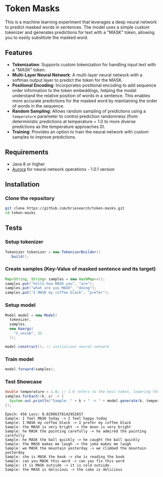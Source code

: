 # Token Masks

This is a machine learning experiment that leverages a deep neural network to predict masked words in sentences. The model uses a simple custom tokenizer and generates predictions for text with a "MASK" token, allowing you to easily substitute the masked word.

## Features
- **Tokenization**: Supports custom tokenization for handling input text with a "MASK" token.
- **Multi-Layer Neural Network**: A multi-layer neural network with a softmax output layer to predict the token for the MASK.
- **Positional Encoding**: Incorporates positional encoding to add sequence order information to the token embeddings, helping the model understand the relative position of words in a sentence. This enables more accurate predictions for the masked word by maintaining the order of words in the sequence.
- **Random Sampling**: Allows random sampling of predictions using a `temperature` parameter to control prediction randomness (from deterministic predictions at temperature = 1.0 to more diverse predictions as the temperature approaches 0).
- **Training**: Provides an option to train the neural network with custom samples to improve predictions.

## Requirements
- Java 8 or higher
- [Aurora](https://github.com/AcaiSoftware/aurora) for neural network operations - 1.0.1 version

## Installation

### Clone the repository
```bash
git clone https://github.com/briesearch/token-masks.git
cd token-masks
```

## Tests

### Setup tokenizer
```java
Tokenizer tokenizer = new TokenizerBuilder()
  .build();
```

### Create samples (Key-Value of masked sentence and its target)
```java
Map<String, String> samples = new HashMap<>();
samples.put("hello how MASK you", "are");
samples.put("what are you MASK", "doing");
samples.put("I MASK my coffee black", "prefer");
```

### Setup model
```java
Model model = new Model(
  tokenizer,
  samples,
  new Kwargs(
    "n_vocab", 32
  ));

model.construct(); // initializes neural network
```

### Train model
```java
model.forward(samples);
```

### Test Showcase
```java
double temperature = 1.0; // 1.0 refers to the best token, lowering the temperature introduces random sampling
samples.forEach((k, v) -> {
  System.out.println("Sample: " + k + " -> " + model.generate(k, temperature));
});
```
```
Epoch: 456 Loss: 0.02986378142952657
Sample: I feel MASK today -> I feel happy today
Sample: I MASK my coffee black -> I prefer my coffee black
Sample: the MASK is very bright -> the moon is very bright
Sample: he MASK the painting carefully -> he admired the painting carefully
Sample: he MASK the ball quickly -> he caught the ball quickly
Sample: the MASK makes me laugh -> the joke makes me laugh
Sample: we MASK the mountain yesterday -> we climbed the mountain yesterday
Sample: she is MASK the book -> she is reading the book
Sample: can you MASK this word -> can you fix this word
Sample: it is MASK outside -> it is cold outside
Sample: the MASK is delicious -> the cake is delicious
```
